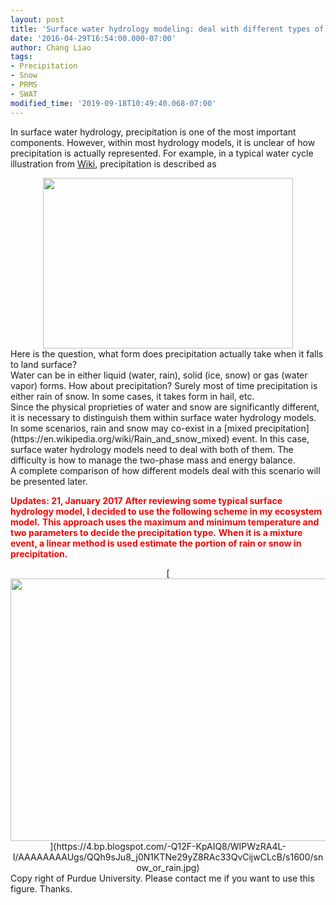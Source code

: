 ```yaml
---
layout: post
title: 'Surface water hydrology modeling: deal with different types of precipitation'
date: '2016-04-29T16:54:00.000-07:00'
author: Chang Liao
tags:
- Precipitation
- Snow
- PRMS
- SWAT
modified_time: '2019-09-18T10:49:40.068-07:00'
---
```


<span style="font-family: inherit;">In surface water hydrology, precipitation 
is one of the most important components. 
<span style="font-family: inherit;">However, within most hydrology models, it 
is unclear of how precipitation is actually represented. 
For example, in a typical water cycle illustration from 
[Wiki](https://en.wikipedia.org/wiki/Precipitation), precipitation is 
described as 
<div style="text-align: center;"><div style="text-align: center;"><img 
height="273" 
src="https://upload.wikimedia.org/wikipedia/commons/9/94/Water_cycle.png" 
width="400" /><div style="text-align: left;">Here is the question, what form 
does precipitation actually take when it falls to land surface?<div 
style="text-align: left;">Water can be in either liquid (water, rain), solid 
(ice, snow) or gas (water vapor) forms. How about precipitation? Surely most 
of time precipitation is either rain of snow. In some cases, it takes form in 
hail, etc.<div style="text-align: left;"> 
<div style="text-align: left;">Since the physical proprieties of water and 
snow are significantly different, it is necessary to distinguish them within 
surface water hydrology models.<div style="text-align: left;">In some 
scenarios, rain and snow may co-exist in a [mixed 
precipitation](https://en.wikipedia.org/wiki/Rain_and_snow_mixed) event. In 
this case, surface water hydrology models need to deal with both of them. The 
difficulty is how to manage the two-phase mass and energy balance.<div 
style="text-align: left;">A complete comparison of how different models deal 
with this scenario will be presented later. 

<span style="color: red;">**Updates: 21, January 2017** 
<span style="color: red;">**After reviewing some typical surface hydrology 
model, I decided to use the following scheme in my ecosystem model.** 
<span style="color: red;">**This approach uses the maximum and minimum 
temperature and two parameters to decide the precipitation type.** 
<span style="color: red;">**When it is a mixture event, a linear method is 
used estimate the portion of rain or snow in precipitation.** 

<div style="text-align: left;"><div class="separator" style="clear: both; 
text-align: center;"><div class="separator" style="clear: both; text-align: 
center;">[<img border="0" height="420" 
src="https://4.bp.blogspot.com/-Q12F-KpAIQ8/WIPWzRA4L-I/AAAAAAAAUgs/QQh9sJu8_j0N1KTNe29yZ8RAc33QvCijwCLcB/s640/snow_or_rain.jpg" 
width="640" 
/>](https://4.bp.blogspot.com/-Q12F-KpAIQ8/WIPWzRA4L-I/AAAAAAAAUgs/QQh9sJu8_j0N1KTNe29yZ8RAc33QvCijwCLcB/s1600/snow_or_rain.jpg) 
<div style="text-align: left;">Copy right of  Purdue University. Please 
contact me if you want to use this figure. Thanks.<div style="text-align: 
left;"> 
<div style="text-align: left;"> 